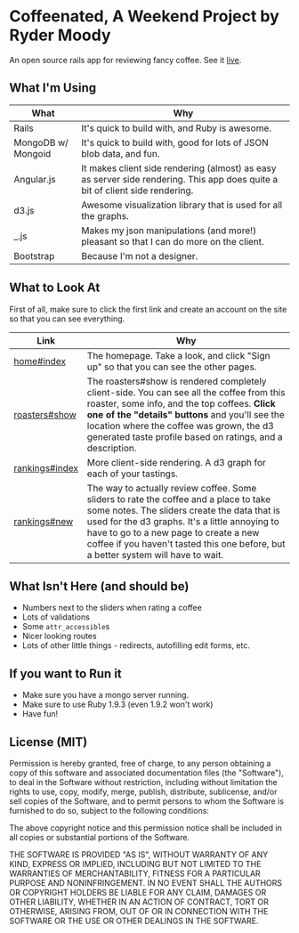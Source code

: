 # Coffeenated, A Weekend Project by Ryder Moody

An open source rails app for reviewing fancy coffee. See it [live](http://coffeenated.herokuapp.com).

## What I'm Using

| What        | Why        |
|------------|------------|
| Rails      | It's quick to build with, and Ruby is awesome. |
| MongoDB w/ Mongoid | It's quick to build with, good for lots of JSON blob data, and fun. |
| Angular.js | It makes client side rendering (almost) as easy as server side rendering. This app does quite a bit of client side rendering. |
| d3.js      | Awesome visualization library that is used for all the graphs. |
| _.js       | Makes my json manipulations (and more!) pleasant so that I can do more on the client. |
| Bootstrap  | Because I'm not a designer. |

## What to Look At

First of all, make sure to click the first link and create an account on the site so that you can see everything.

| Link        | Why        |
|------------|------------|
| [home#index](http://coffeenated.herokuapp.com) | The homepage. Take a look, and click "Sign up" so that you can see the other pages. |
| [roasters#show](http://coffeenated.herokuapp.com/roasters/50baf95c76276f31dc000003) | The roasters#show is rendered completely client-side. You can see all the coffee from this roaster, some info, and the top coffees. **Click one of the "details" buttons** and you'll see the location where the coffee was grown, the d3 generated taste profile based on ratings, and a description. |
| [rankings#index](http://coffeenated.herokuapp.com/rankings) | More client-side rendering. A d3 graph for each of your tastings. |
| [rankings#new](http://coffeenated.herokuapp.com/rankings/new) | The way to actually review coffee. Some sliders to rate the coffee and a place to take some notes. The sliders create the data that is used for the d3 graphs. It's a little annoying to have to go to a new page to create a new coffee if you haven't tasted this one before, but a better system will have to wait. |

## What Isn't Here (and should be)

* Numbers next to the sliders when rating a coffee
* Lots of validations
* Some ```attr_accessible```s
* Nicer looking routes
* Lots of other little things - redirects, autofilling edit forms, etc.

## If you want to Run it

* Make sure you have a mongo server running. 
* Make sure to use Ruby 1.9.3 (even 1.9.2 won't work)
* Have fun!

## License (MIT)

Permission is hereby granted, free of charge, to any person obtaining a copy of this software and associated documentation files (the "Software"), to deal in the Software without restriction, including without limitation the rights to use, copy, modify, merge, publish, distribute, sublicense, and/or sell copies of the Software, and to permit persons to whom the Software is furnished to do so, subject to the following conditions:

The above copyright notice and this permission notice shall be included in all copies or substantial portions of the Software.

THE SOFTWARE IS PROVIDED "AS IS", WITHOUT WARRANTY OF ANY KIND, EXPRESS OR IMPLIED, INCLUDING BUT NOT LIMITED TO THE WARRANTIES OF MERCHANTABILITY, FITNESS FOR A PARTICULAR PURPOSE AND NONINFRINGEMENT. IN NO EVENT SHALL THE AUTHORS OR COPYRIGHT HOLDERS BE LIABLE FOR ANY CLAIM, DAMAGES OR OTHER LIABILITY, WHETHER IN AN ACTION OF CONTRACT, TORT OR OTHERWISE, ARISING FROM, OUT OF OR IN CONNECTION WITH THE SOFTWARE OR THE USE OR OTHER DEALINGS IN THE SOFTWARE.
